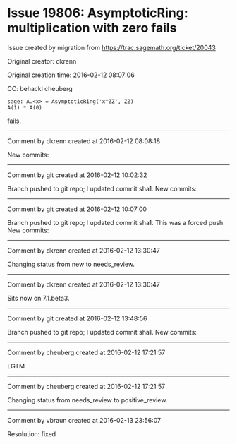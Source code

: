 # Issue 19806: AsymptoticRing: multiplication with zero fails

Issue created by migration from https://trac.sagemath.org/ticket/20043

Original creator: dkrenn

Original creation time: 2016-02-12 08:07:06

CC:  behackl cheuberg


```
sage: A.<x> = AsymptoticRing('x^ZZ', ZZ)
A(1) * A(0)
```

fails.


---

Comment by dkrenn created at 2016-02-12 08:08:18

New commits:


---

Comment by git created at 2016-02-12 10:02:32

Branch pushed to git repo; I updated commit sha1. New commits:


---

Comment by git created at 2016-02-12 10:07:00

Branch pushed to git repo; I updated commit sha1. This was a forced push. New commits:


---

Comment by dkrenn created at 2016-02-12 13:30:47

Changing status from new to needs_review.


---

Comment by dkrenn created at 2016-02-12 13:30:47

Sits now on 7.1.beta3.


---

Comment by git created at 2016-02-12 13:48:56

Branch pushed to git repo; I updated commit sha1. New commits:


---

Comment by cheuberg created at 2016-02-12 17:21:57

LGTM


---

Comment by cheuberg created at 2016-02-12 17:21:57

Changing status from needs_review to positive_review.


---

Comment by vbraun created at 2016-02-13 23:56:07

Resolution: fixed
